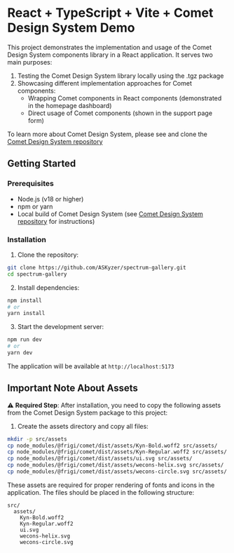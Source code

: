 # React + TypeScript + Vite + Comet Design System Demo

This project demonstrates the implementation and usage of the Comet Design System components library in a React application. It serves two main purposes:

1. Testing the Comet Design System library locally using the .tgz package
2. Showcasing different implementation approaches for Comet components:
   - Wrapping Comet components in React components (demonstrated in the homepage dashboard)
   - Direct usage of Comet components (shown in the support page form)

To learn more about Comet Design System, please see and clone the [Comet Design System repository](https://github.com/ASKyzer/comet-design)

## Getting Started

### Prerequisites

- Node.js (v18 or higher)
- npm or yarn
- Local build of Comet Design System (see [Comet Design System repository](https://github.com/ASKyzer/comet-design) for instructions)

### Installation

1. Clone the repository:

```bash
git clone https://github.com/ASKyzer/spectrum-gallery.git
cd spectrum-gallery
```

2. Install dependencies:

```bash
npm install
# or
yarn install
```

3. Start the development server:

```bash
npm run dev
# or
yarn dev
```

The application will be available at `http://localhost:5173`

## Important Note About Assets

⚠️ **Required Step**: After installation, you need to copy the following assets from the Comet Design System package to this project:

1. Create the assets directory and copy all files:

```bash
mkdir -p src/assets
cp node_modules/@frigi/comet/dist/assets/Kyn-Bold.woff2 src/assets/
cp node_modules/@frigi/comet/dist/assets/Kyn-Regular.woff2 src/assets/
cp node_modules/@frigi/comet/dist/assets/ui.svg src/assets/
cp node_modules/@frigi/comet/dist/assets/wecons-helix.svg src/assets/
cp node_modules/@frigi/comet/dist/assets/wecons-circle.svg src/assets/
```

These assets are required for proper rendering of fonts and icons in the application. The files should be placed in the following structure:

```
src/
  assets/
    Kyn-Bold.woff2
    Kyn-Regular.woff2
    ui.svg
    wecons-helix.svg
    wecons-circle.svg
```
